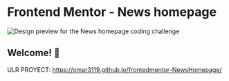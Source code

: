 # Frontend Mentor - News homepage

![Design preview for the News homepage coding challenge](./design/desktop-preview.jpg)

## Welcome! 👋
ULR PROYECT: https://omar3119.github.io/frontedmentor-NewsHomepage/
